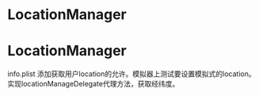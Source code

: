 # LocationManager
# LocationManager
info.plist 添加获取用户location的允许。模拟器上测试要设置模拟式的location。实现locationManageDelegate代理方法，获取经纬度。
